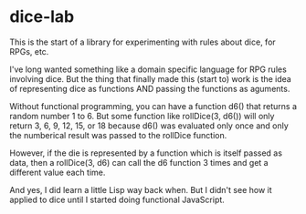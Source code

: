 # dice-lab
This is the start of a library for experimenting with rules about dice, for RPGs, etc.

I've long wanted something like a domain specific language for RPG rules involving dice. But the thing that finally made this (start to) work is the idea of representing dice as functions AND passing the functions as aguments.

Without functional programming, you can have a function d6() that returns a random number 1 to 6. But some function like rollDice(3, d6()) will only return 3, 6, 9, 12, 15, or 18 because d6() was evaluated only once and only the numberical result was passed to the rollDice function.

However, if the die is represented by a function which is itself passed as data, then a rollDice(3, d6) can call the d6 function 3 times and get a different value each time.

And yes, I did learn a little Lisp way back when. But I didn't see how it applied to dice until I started doing functional JavaScript.

